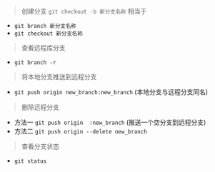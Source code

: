 > 创建分支
> `git checkout -b 新分支名称` 相当于 
* `git branch 新分支名称`
* `git checkout 新分支名称`
> 查看远程库分支
* `git branch -r`
> 将本地分支推送到远程分支
* `git push origin new_branch:new_branch` (本地分支与远程分支同名)
> 删除远程分支
* 方法一 `git push origin  :new_branch` (推送一个空分支到远程分支)
* 方法二 `git push origin --delete new_branch`
> 查看分支状态 
* `git status`
